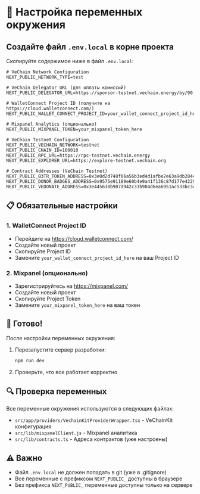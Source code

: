 # 🔧 Настройка переменных окружения

## Создайте файл `.env.local` в корне проекта

Скопируйте содержимое ниже в файл `.env.local`:

```env
# VeChain Network Configuration
NEXT_PUBLIC_NETWORK_TYPE=test

# VeChain Delegator URL (для оплаты комиссий)
NEXT_PUBLIC_DELEGATOR_URL=https://sponsor-testnet.vechain.energy/by/90

# WalletConnect Project ID (получите на https://cloud.walletconnect.com/)
NEXT_PUBLIC_WALLET_CONNECT_PROJECT_ID=your_wallet_connect_project_id_here

# Mixpanel Analytics (опционально)
NEXT_PUBLIC_MIXPANEL_TOKEN=your_mixpanel_token_here

# VeChain Testnet Configuration
NEXT_PUBLIC_VECHAIN_NETWORK=testnet
NEXT_PUBLIC_CHAIN_ID=100010
NEXT_PUBLIC_RPC_URL=https://rpc-testnet.vechain.energy
NEXT_PUBLIC_EXPLORER_URL=https://explore-testnet.vechain.org

# Contract Addresses (VeChain Testnet)
NEXT_PUBLIC_B3TR_TOKEN_ADDRESS=0x3e0d2d748f66a56b3ed4d1afbe2e63a9db2844c3
NEXT_PUBLIC_DONOR_BADGES_ADDRESS=0x9575e91189e60b4e9a41f136c87d177e42296a88
NEXT_PUBLIC_VEDONATE_ADDRESS=0x3e445638b907d942c33b904d6ea6951ac533bc34
```

## 📋 Обязательные настройки

### 1. WalletConnect Project ID

- Перейдите на https://cloud.walletconnect.com/
- Создайте новый проект
- Скопируйте Project ID
- Замените `your_wallet_connect_project_id_here` на ваш Project ID

### 2. Mixpanel (опционально)

- Зарегистрируйтесь на https://mixpanel.com/
- Создайте новый проект
- Скопируйте Project Token
- Замените `your_mixpanel_token_here` на ваш токен

## 🚀 Готово!

После настройки переменных окружения:

1. Перезапустите сервер разработки:

   ```bash
   npm run dev
   ```

2. Проверьте, что все работает корректно

## 🔍 Проверка переменных

Все переменные окружения используются в следующих файлах:

- `src/app/providers/VechainKitProviderWrapper.tsx` - VeChainKit конфигурация
- `src/lib/mixpanelClient.js` - Mixpanel аналитика
- `src/lib/contracts.ts` - Адреса контрактов (уже настроены)

## ⚠️ Важно

- Файл `.env.local` не должен попадать в git (уже в .gitignore)
- Все переменные с префиксом `NEXT_PUBLIC_` доступны в браузере
- Без префикса `NEXT_PUBLIC_` переменные доступны только на сервере
